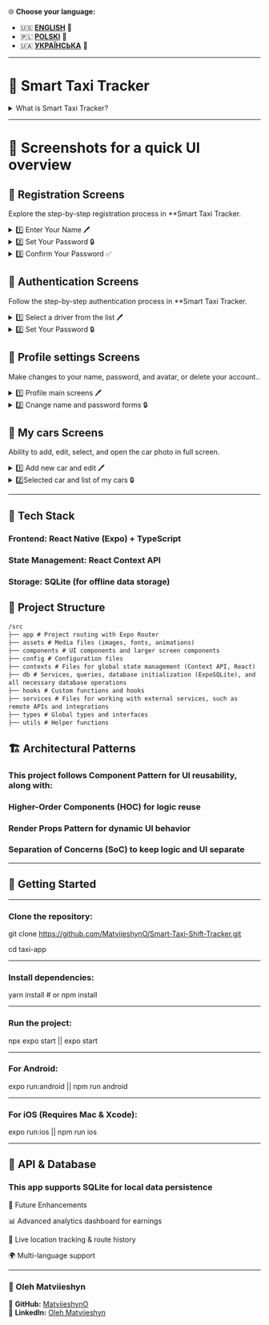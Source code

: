 🌐 **Choose your language:**  
- 🇺🇸 **[ENGLISH](README.md)** 🔹  
- 🇵🇱 **[POLSKI](README_PL.md)** 🔹  
- 🇺🇦 **[УКРАЇНСЬКА](README_UA.md)** 🔹
  
---

# 🚖 Smart Taxi Tracker  
<details>
  <summary>What is Smart Taxi Tracker?</summary>

  🔹 **Seamless shift tracking** – Log your working hours, mileage, expenses, and manage your shifts effortlessly.  
  🔹 **Financial insights** – Stay on top of your income, expenses, and net profit.  
  🔹 **Driver & Vehicle Management** – Add multiple drivers and vehicles with detailed tracking per shift.  
  🔹 **Cross-platform support** – Built with **React Native & Expo**, delivering smooth performance on **iOS & Android**.  

  #### 📊 Take control of your work schedule, maximize your income, and simplify expense management with **Smart Taxi Tracker**!  

</details>

---
# 📸 Screenshots for a quick UI overview

## 📝 Registration Screens  

Explore the step-by-step registration process in **Smart Taxi Tracker.  

<details>
  <summary>1️⃣ Enter Your Name 🖊️</summary>
  <br>
  <img src="screenshots/register-name.jpg" width="250">
</details>

<details>
  <summary>2️⃣ Set Your Password 🔒</summary>
  <br>
  <img src="screenshots/register-password.jpg" width="250">
</details>

<details>
  <summary>3️⃣ Confirm Your Password ✅</summary>
  <br>
  <img src="screenshots/register-confirmPassword.jpg" width="250">
</details>

 ## 📝 Authentication Screens  

Follow the step-by-step authentication process in **Smart Taxi Tracker.  

<details>
  <summary>1️⃣ Select a driver from the list 🖊️</summary>
  <br>
  <img src="screenshots/login-name-1.jpg" width="250">
  <img src="screenshots/login-name-2.jpg" width="250">
  
</details>

<details>
  <summary>2️⃣ Set Your Password 🔒</summary>
  <br>
  <img src="screenshots/login-password.jpg" width="250">
</details>

## 📝 Profile settings Screens  

Make changes to your name, password, and avatar, or delete your account..  

<details>
  <summary>1️⃣ Profile main screens 🖊️</summary>
  <br>
  <img src="screenshots/profile-settings-1.jpg" width="250">
  <img src="screenshots/profile-settings-2.jpg" width="250">
  
</details>

<details>
  <summary>2️⃣ Cnange name and password forms 🔒</summary>
  <br>
  <img src="screenshots/profile-settings-form-change-name.jpg" width="250">
  <img src="screenshots/profile-settings-form-change-password.jpg" width="250">
</details>

## 📝 My cars Screens  

Ability to add, edit, select, and open the car photo in full screen.  

<details>
  <summary>1️⃣ Add new car and edit 🖊️</summary>
  <br>
  <img src="screenshots/car-add-car-form.jpg" width="250">
  <img src="screenshots/car-edit-car-form.jpg" width="250">
</details>

<details>
  <summary>2️⃣Selected car and list of my cars 🔒</summary>
  <br>
  <img src="screenshots/car-list-of-cars.jpg" width="250">
  <img src="screenshots/car-selected-car1.jpg" width="250">
  <img src="screenshots/car-selected-car-1.jpg" width="250">
</details>

---

## 🔧 Tech Stack

### Frontend: React Native (Expo) + TypeScript

### State Management: React Context API

### Storage: SQLite (for offline data storage)

## 📂 Project Structure
```
/src
├── app # Project routing with Expo Router
├── assets # Media files (images, fonts, animations)
├── components # UI components and larger screen components
├── config # Configuration files
├── contexts # Files for global state management (Context API, React)
├── db # Services, queries, database initialization (ExpoSQLite), and all necessary database operations
├── hooks # Custom functions and hooks
├── services # Files for working with external services, such as remote APIs and integrations
├── types # Global types and interfaces
├── utils # Helper functions
```
## 🏗️ Architectural Patterns

### This project follows Component Pattern for UI reusability, along with:

### Higher-Order Components (HOC) for logic reuse

### Render Props Pattern for dynamic UI behavior

### Separation of Concerns (SoC) to keep logic and UI separate

---

## 🚀 Getting Started

***

### Clone the repository:

git clone https://github.com/MatviieshynO/Smart-Taxi-Shift-Tracker.git

cd taxi-app

***

### Install dependencies:

yarn install # or npm install

***

### Run the project:

npx expo start || expo start

***

### For Android:

expo run:android  || npm run android

***

### For iOS (Requires Mac & Xcode):

expo run:ios || npm run ios

---

## 📡 API & Database

### This app supports SQLite for local data persistence

📌 Future Enhancements

📊 Advanced analytics dashboard for earnings

📍 Live location tracking & route history

🌍 Multi-language support

---

### 👤 Oleh Matviieshyn  

🔗 **GitHub:** [MatviieshynO](https://github.com/MatviieshynO)  
🔗 **LinkedIn:** [Oleh Matviieshyn](https://www.linkedin.com/in/oleh-matviieshyn-10230020a/)  
